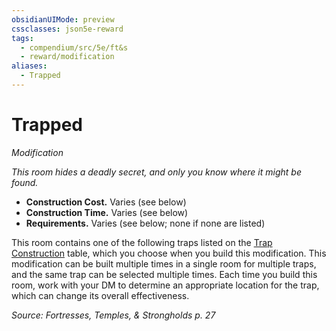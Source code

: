 ```yaml
---
obsidianUIMode: preview
cssclasses: json5e-reward
tags:
  - compendium/src/5e/ft&s
  - reward/modification
aliases:
  - Trapped
---
```

# Trapped
*Modification*  

*This room hides a deadly secret, and only you know where it might be found.*

- **Construction Cost.** Varies (see below)  
- **Construction Time.** Varies (see below)  
- **Requirements.** Varies (see below; none if none are listed)  

This room contains one of the following traps listed on the [Trap Construction](2-Mechanics/CLI/tables/trap-construction-ft-s.md) table, which you choose when you build this modification. This modification can be built multiple times in a single room for multiple traps, and the same trap can be selected multiple times. Each time you build this room, work with your DM to determine an appropriate location for the trap, which can change its overall effectiveness.

*Source: Fortresses, Temples, & Strongholds p. 27*